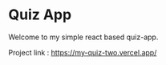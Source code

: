 # Quiz App

Welcome to my simple react based quiz-app.

Project link : https://my-quiz-two.vercel.app/
